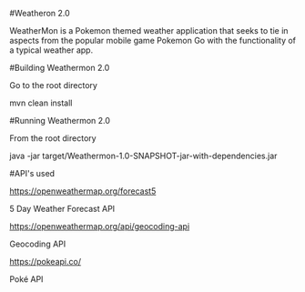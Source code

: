 #Weatheron 2.0

WeatherMon is a Pokemon themed weather application that seeks to tie in aspects from the popular mobile game Pokemon Go with the functionality
of a typical weather app.



#Building Weathermon 2.0

Go to the root directory

mvn clean install



#Running Weathermon 2.0

From the root directory

java -jar target/Weathermon-1.0-SNAPSHOT-jar-with-dependencies.jar 



#API's used

https://openweathermap.org/forecast5

5 Day Weather Forecast API

https://openweathermap.org/api/geocoding-api

Geocoding API

https://pokeapi.co/

Poké API
